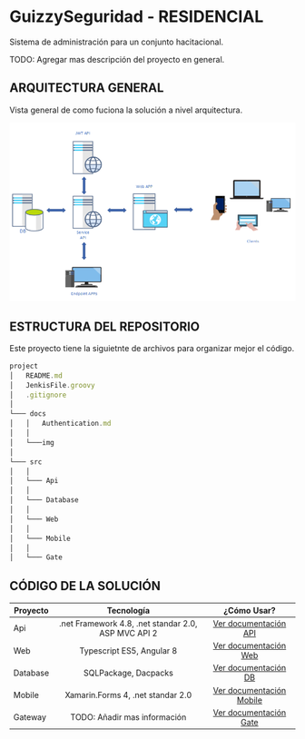 # GuizzySeguridad - RESIDENCIAL

Sistema de administración para un conjunto hacitacional.

TODO: Agregar mas descripción del proyecto en general.

## ARQUITECTURA GENERAL

Vista general de como fuciona la solución a nivel arquitectura.

![alt text](docs/img/BaseArchitecture.PNG "Arquitectura Base")

## ESTRUCTURA DEL REPOSITORIO

Este proyecto tiene la siguietnte de archivos para organizar mejor el código.

```typescript
project
│   README.md
│   JenkisFile.groovy
│   .gitignore
│
└─── docs
│   │   Authentication.md
│   │
│   └───img
│
└─── src
│   │
│   └─── Api
│   │
│   └─── Database
│   │
│   └─── Web
│   │
│   └─── Mobile
│   │
│   └─── Gate
```

## CÓDIGO DE LA SOLUCIÓN

| Proyecto |      Tecnología                                          |                  ¿Cómo Usar?                       |
|----------|:--------------------------------------------------------:|:--------------------------------------------------:|
| Api      |  .net Framework 4.8, .net standar 2.0, ASP MVC API 2     | [Ver documentación API](docs/Project-Api.md)       |
| Web      |  Typescript ES5, Angular 8                               | [Ver documentación Web](docs/Project-Web.md)       |
| Database |  SQLPackage, Dacpacks                                    | [Ver documentación DB](docs/Project-Db.md)         |
| Mobile   |  Xamarin.Forms 4, .net standar 2.0                       | [Ver documentación Mobile](docs/Project-Mobile.md) |
| Gateway  |  TODO: Añadir mas información                            | [Ver documentación Gate](docs/Project-Gate.md)     |
